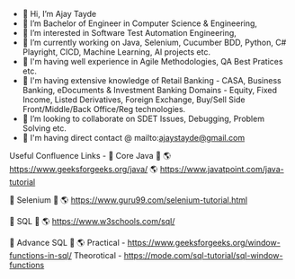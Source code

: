 - 👋 Hi, I’m Ajay Tayde
- 📐 I’m Bachelor of Engineer in Computer Science & Engineering,  
- 👀 I’m interested in Software Test Automation Engineering,  
- 🌱 I’m currently working on Java, Selenium, Cucumber BDD, Python, C# Playright, CICD, Machine Learning, AI projects etc.
- 🌱 I'm having well experience in Agile Methodologies, QA Best Pratices etc.
- 🌱 I'm having extensive knowledge of Retail Banking - CASA, Business Banking, eDocuments & Investment Banking Domains - Equity, Fixed Income, Listed Derivatives, Foreign Exchange, Buy/Sell Side Front/Middle/Back Office/Reg technologies.
- 💞️ I’m looking to collaborate on SDET Issues, Debugging, Problem Solving etc.
- 📧 I'm having direct contact @ mailto:ajaystayde@gmail.com



Useful Confluence Links -
🌱 Core Java 🌱
🌎   https://www.geeksforgeeks.org/java/
🌎   https://www.javatpoint.com/java-tutorial

🌱 Selenium 🌱
🌎   https://www.guru99.com/selenium-tutorial.html


🌱 SQL 🌱
🌎   https://www.w3schools.com/sql/

🌱 Advance SQL 🌱
🌎   Practical - https://www.geeksforgeeks.org/window-functions-in-sql/
     Theorotical - https://mode.com/sql-tutorial/sql-window-functions

<!---
devajaytayde/devajaytayde is a ✨ special ✨ repository because its `README.md` (this file) appears on your GitHub profile.
You can click the Preview link to take a look at your changes.
--->
